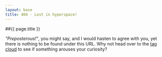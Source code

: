 ```yaml
---
layout: base
title: 404 - Lost in hyperspace!
---
```

##{{ page.title }}

*"Preposterous!"*, you might say, and I would hasten to agree with you, yet there is nothing to be found under this URL.
Why not head over to the [tag cloud](/tags/) to see if something arouses your curiosity?